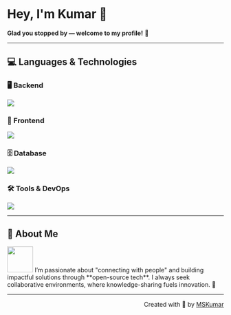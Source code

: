 # Hey, I'm Kumar 👋  
**Glad you stopped by — welcome to my profile!** 🚀

---

## 💻 Languages & Technologies

### 🖥 Backend
<p align="left">
  <a href="https://skillicons.dev">
    <img src="https://skillicons.dev/icons?i=java,spring,py,flask" />
  </a>
</p>

### 🎨 Frontend
<p align="left">
  <a href="https://skillicons.dev">
    <img src="https://skillicons.dev/icons?i=html,css,ts,js,react,tailwind" />
  </a>
</p>

### 🗄 Database
<p align="left">
  <a href="https://skillicons.dev">
    <img src="https://skillicons.dev/icons?i=mongodb,mysql,postgresql" />
  </a>
</p>


### 🛠 Tools & DevOps
<p align="left">
  <a href="https://skillicons.dev">
    <img src="https://skillicons.dev/icons?i=git,github,docker,kubernetes,figma,idea,vscode,postman,linux,bash" />
  </a>
</p>

---

## 🌱 About Me
<img src="https://media.giphy.com/media/LnQjpWaON8nhr21vNW/giphy.gif" width="60">  
I’m passionate about "connecting with people" and building impactful solutions through **open-source tech**.  
I always seek collaborative environments, where knowledge-sharing fuels innovation. 🚀  

---

<p align="right">Created with 🧡 by <a href="#">MSKumar</a></p>
